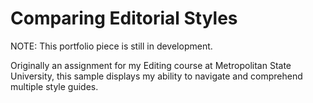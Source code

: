 # Comparing Editorial Styles

NOTE: This portfolio piece is still in development.

Originally an assignment for my Editing course at Metropolitan State University, this sample
displays my ability to navigate and comprehend multiple style guides.
